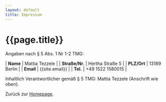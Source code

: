 ```yaml
---
layout: default
title: Impressum
---
```


# {{page.title}}

Angaben nach § 5 Abs. 1 Nr 1-2 TMG:

| **Name**          | Mattia Tezzele    |
| **Straße/Nr.**    | Hertha Straße 5   |
| **PLZ/Ort**       | 13189 Berlin      |
| **Email**         | {{site.email}}    |
| **Tel.**          | +49 1522 1580015  |

Inhaltlich Verantwortlicher gemäß § 5 TMG: Mattia Tezzele (Anschrift wie oben).

Zurück zur [Homepage](/).
